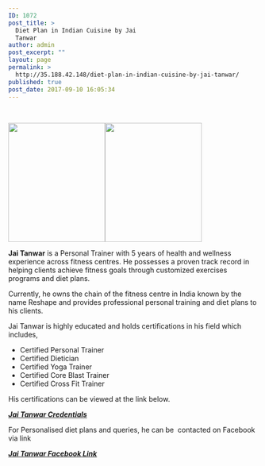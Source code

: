 ```yaml
---
ID: 1072
post_title: >
  Diet Plan in Indian Cuisine by Jai
  Tanwar
author: admin
post_excerpt: ""
layout: page
permalink: >
  http://35.188.42.148/diet-plan-in-indian-cuisine-by-jai-tanwar/
published: true
post_date: 2017-09-10 16:05:34
---
```

&nbsp;

<img class="alignnone size-full wp-image-284" src="http://35.188.42.148/wp-content/uploads/2017/08/Snip20170820_8.png" alt="" width="195" height="240" /><img class="alignnone size-full wp-image-284" src="http://35.201.22.184/wp-content/uploads/2017/08/Snip20170820_8.png" alt="" width="195" height="240" />

<strong>Jai Tanwar</strong> is a Personal Trainer with 5 years of health and wellness experience across fitness centres. He possesses a proven track record in helping clients achieve fitness goals through customized exercises programs and diet plans.

Currently, he owns the chain of the fitness centre in India known by the name Reshape and provides professional personal training and diet plans to his clients.

Jai Tanwar is highly educated and holds certifications in his field which includes,
<ul>
 	<li>Certified Personal Trainer</li>
 	<li>Certified Dietician</li>
 	<li>Certified Yoga Trainer</li>
 	<li>Certified Core Blast Trainer</li>
 	<li>Certified Cross Fit Trainer</li>
</ul>
His certifications can be viewed at the link below.

<em><strong><a href="http://35.201.22.184/wp-content/uploads/2017/08/new-doc-2017-08-17-09.28.49-1.pdf">Jai Tanwar Credentials</a></strong></em>

For Personalised diet plans and queries, he can be  contacted on Facebook via link

<em><strong><a href="https://www.facebook.com/jai.tanwar.56">Jai Tanwar Facebook Link</a></strong></em>